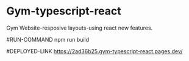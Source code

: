 # Gym-typescript-react
Gym Website-resposive layouts-using react new features.

#RUN-COMMAND
npm run build

#DEPLOYED-LINK
https://2ad36b25.gym-typescript-react.pages.dev/
